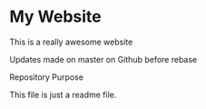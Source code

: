 # My Website

This is a really awesome website

Updates made on master on Github before rebase

 Repository Purpose 

This file is just a readme file.
